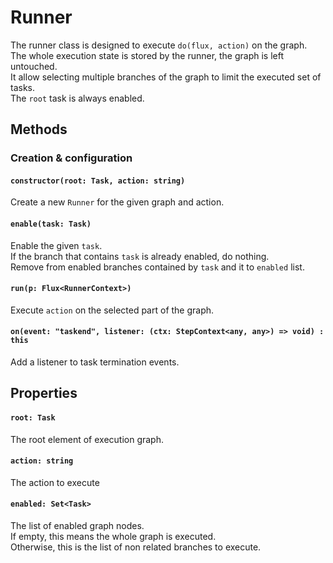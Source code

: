 Runner
======

The runner class is designed to execute `do(flux, action)` on the graph.   
The whole execution state is stored by the runner, the graph is left untouched.  
It allow selecting multiple branches of the graph to limit the executed set of tasks.   
The `root` task is always enabled.

Methods
-------

### Creation & configuration

#### `constructor(root: Task, action: string)`

Create a new `Runner` for the given graph and action.   

#### `enable(task: Task)`

Enable the given `task`.   
If the branch that contains `task` is already enabled, do nothing.   
Remove from enabled branches contained by `task` and it to `enabled` list.

#### `run(p: Flux<RunnerContext>)`

Execute `action` on the selected part of the graph.

#### `on(event: "taskend", listener: (ctx: StepContext<any, any>) => void) : this`

Add a listener to task termination events.


Properties
----------

#### `root: Task`

The root element of execution graph.

#### `action: string`

The action to execute

#### `enabled: Set<Task>`

The list of enabled graph nodes.   
If empty, this means the whole graph is executed.      
Otherwise, this is the list of non related branches to execute.
